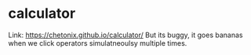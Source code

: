 # calculator
Link: https://chetonix.github.io/calculator/
But its buggy, it goes bananas when we click operators simulatneoulsy multiple times. 
